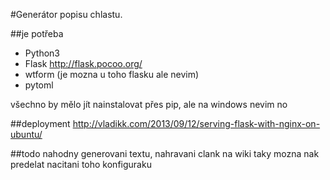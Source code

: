 #Generátor popisu chlastu.

##je potřeba
* Python3
* Flask http://flask.pocoo.org/
* wtform (je mozna u toho flasku ale nevim)
* pytoml

všechno by mělo jít nainstalovat přes pip, ale na windows nevim no

##deployment
http://vladikk.com/2013/09/12/serving-flask-with-nginx-on-ubuntu/

##todo
nahodny generovani textu, nahravani clank na wiki
taky mozna nak predelat nacitani toho konfiguraku

